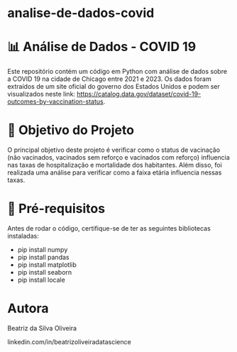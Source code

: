 # analise-de-dados-covid

# 📊 Análise de Dados - COVID 19

Este repositório contém um código em Python com análise de dados sobre a COVID 19 na cidade de Chicago entre 2021 e 2023. Os dados foram extraídos de um site oficial do governo dos Estados Unidos e podem ser visualizados neste link: https://catalog.data.gov/dataset/covid-19-outcomes-by-vaccination-status.

# 🚀 Objetivo do Projeto
O principal objetivo deste projeto é verificar como o status de vacinação (não vacinados, vacinados sem reforço e vacinados com reforço) influencia nas taxas de hospitalização e mortalidade dos habitantes. Além disso, foi realizada uma análise para verificar como a faixa etária influencia nessas taxas.

# 🔧 Pré-requisitos
Antes de rodar o código, certifique-se de ter as seguintes bibliotecas instaladas:

- pip install numpy
- pip install pandas
- pip install matplotlib
- pip install seaborn
- pip install locale

# Autora
  
Beatriz da Silva Oliveira

linkedin.com/in/beatrizoliveiradatascience


